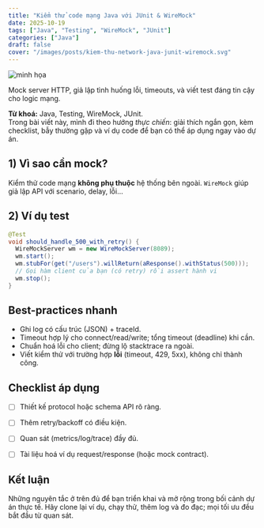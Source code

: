 ```yaml
---
title: "Kiểm thử code mạng Java với JUnit & WireMock"
date: 2025-10-19
tags: ["Java", "Testing", "WireMock", "JUnit"]
categories: ["Java"]
draft: false
cover: "/images/posts/kiem-thu-network-java-junit-wiremock.svg"
---
```


![minh họa](/images/posts/kiem-thu-network-java-junit-wiremock.svg)

Mock server HTTP, giả lập tình huống lỗi, timeouts, và viết test đáng tin cậy cho logic mạng.

**Từ khoá:** Java, Testing, WireMock, JUnit.  
Trong bài viết này, mình đi theo hướng *thực chiến*: giải thích ngắn gọn, kèm checklist, bẫy thường gặp và ví dụ code để bạn có thể áp dụng ngay vào dự án.



## 1) Vì sao cần mock?
Kiểm thử code mạng **không phụ thuộc** hệ thống bên ngoài. `WireMock` giúp giả lập API với scenario, delay, lỗi…

## 2) Ví dụ test
```java
@Test
void should_handle_500_with_retry() {
  WireMockServer wm = new WireMockServer(8089);
  wm.start();
  wm.stubFor(get("/users").willReturn(aResponse().withStatus(500)));
  // Gọi hàm client của bạn (có retry) rồi assert hành vi
  wm.stop();
}
```



## Best-practices nhanh
- Ghi log có cấu trúc (JSON) + traceId.
- Timeout hợp lý cho connect/read/write; tổng timeout (deadline) khi cần.
- Chuẩn hoá lỗi cho client; đừng lộ stacktrace ra ngoài.
- Viết kiểm thử với trường hợp **lỗi** (timeout, 429, 5xx), không chỉ thành công.



## Checklist áp dụng
- [ ] Thiết kế protocol hoặc schema API rõ ràng.
- [ ] Thêm retry/backoff có điều kiện.
- [ ] Quan sát (metrics/log/trace) đầy đủ.
- [ ] Tài liệu hoá ví dụ request/response (hoặc mock contract).


## Kết luận
Những nguyên tắc ở trên đủ để bạn triển khai và mở rộng trong bối cảnh dự án thực tế. Hãy clone lại ví dụ, chạy thử, thêm log và đo đạc; mọi tối ưu đều bắt đầu từ quan sát.
